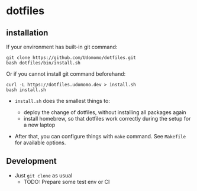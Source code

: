 # dotfiles

## installation     
If your environment has built-in git command:

```
git clone https://github.com/Udomomo/dotfiles.git
bash dotfiles/bin/install.sh
```

Or if you cannot install git command beforehand:

```
curl -L https://dotfiles.udomomo.dev > install.sh
bash install.sh
```

- `install.sh` does the smallest things to:
  - deploy the change of dotfiles, without installing all packages again
  - install homebrew, so that dotfiles work correctly during the setup for a new laptop

- After that, you can configure things with `make` command. See `Makefile` for available options.

## Development
- Just `git clone` as usual
  - TODO: Prepare some test env or CI
